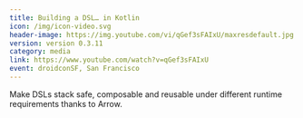 ```yaml
---
title: Building a DSL… in Kotlin
icon: /img/icon-video.svg
header-image: https://img.youtube.com/vi/qGef3sFAIxU/maxresdefault.jpg
version: version 0.3.11
category: media
link: https://www.youtube.com/watch?v=qGef3sFAIxU
event: droidconSF, San Francisco
---
```

Make DSLs stack safe, composable and reusable under different runtime requirements thanks to Arrow.
